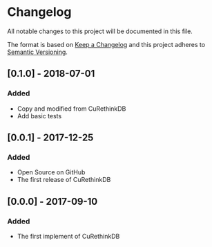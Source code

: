 # Changelog
All notable changes to this project will be documented in this file.

The format is based on [Keep a Changelog](http://keepachangelog.com/en/1.0.0/)
and this project adheres to [Semantic Versioning](http://semver.org/spec/v2.0.0.html).

## [0.1.0] - 2018-07-01
### Added
- Copy and modified from CuRethinkDB
- Add basic tests

## [0.0.1] - 2017-12-25
### Added
- Open Source on GitHub
- The first release of CuRethinkDB

## [0.0.0] - 2017-09-10
### Added
- The first implement of CuRethinkDB
